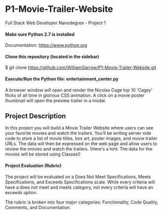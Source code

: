 # P1-Movie-Trailer-Website
Full Stack Web Developer Nanodegree - Project 1

#### Make sure Python 2.7 is installed
Documentation: https://www.python.org

#### Clone this repository (located in the sidebar)
$ git clone https://github.com/WilliamGarrow/P1-Movie-Trailer-Website.git

#### Execute/Run the Python file: entertainment_center.py

A browser window will open and render the Nicolas Cage top 10 'Cagey' flicks of all time in glorious CSS animation. A click on a movie poster thumbnail will open the preview trailer in a modal. 

## Project Description
In this project you will build a Movie Trailer Website where users can see your favorite movies and watch the trailers. You'll be writing server side code to store a list of movie titles, box art, poster images, and movie trailer URLs. The data will then be expressed on the web page and allow users to review the movies and watch the trailers. (Here's a hint: The data for the movies will be stored using Classes!)

#### Project Evaluation (Rubric)
The project will be evaluated on a Does Not Meet Specifications, Meets Specifications, and Exceeds Specifications scale. While every criteria will have a does not meet and meets category, not every criteria will have an exceeds option.

The rubric is broken into four major categories: Functionality, Code Quality, Comments, and Documentation.
